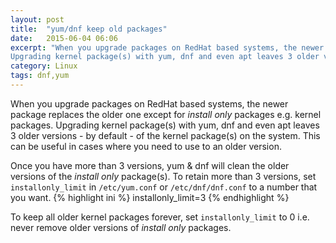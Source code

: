 ```yaml
---
layout: post
title:  "yum/dnf keep old packages"
date:   2015-06-04 06:06
excerpt: "When you upgrade packages on RedHat based systems, the newer package replaces the older one except for <i>install only</i> packages e.g. kernel packages.
Upgrading kernel package(s) with yum, dnf and even apt leaves 3 older versions - by default - of the kernel package(s) on the system. This can be useful in cases where you need to use to an older version."
category: Linux
tags: dnf,yum
---
```


When you upgrade packages on RedHat based systems, the newer package replaces the older one except for _install only_ packages e.g. kernel packages.
Upgrading kernel package(s) with yum, dnf and even apt leaves 3 older versions - by default - of the kernel package(s) on the system. This can be useful in cases where you need to use to an older version.

Once you have more than 3 versions, yum & dnf will clean the older versions of the _install only_ package(s). To retain more than 3 versions, set `installonly_limit`  in `/etc/yum.conf` or `/etc/dnf/dnf.conf` to a number that you want.
{% highlight ini %}
installonly_limit=3
{% endhighlight %}

To keep all older kernel packages forever, set `installonly_limit` to 0 i.e. never remove older versions of _install only_ packages.
